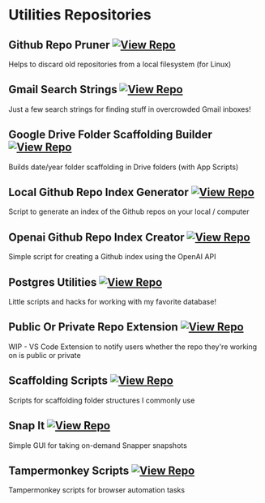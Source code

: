 # Utilities Repositories

## Github Repo Pruner [![View Repo](https://img.shields.io/badge/view-repo-green)](https://github.com/danielrosehill/Github-Repo-Pruner)
Helps to discard old repositories from a local filesystem (for Linux)

## Gmail Search Strings [![View Repo](https://img.shields.io/badge/view-repo-green)](https://github.com/danielrosehill/Gmail-Search-Strings)
Just a few search strings for finding stuff in overcrowded Gmail inboxes!

## Google Drive Folder Scaffolding Builder [![View Repo](https://img.shields.io/badge/view-repo-green)](https://github.com/danielrosehill/Google-Drive-Folder-Scaffolding-Builder)
Builds date/year folder scaffolding in Drive folders (with App Scripts)

## Local Github Repo Index Generator [![View Repo](https://img.shields.io/badge/view-repo-green)](https://github.com/danielrosehill/Local-Github-Repo-Index-Generator)
Script to generate an index of the Github repos on your local / computer

## Openai Github Repo Index Creator [![View Repo](https://img.shields.io/badge/view-repo-green)](https://github.com/danielrosehill/OpenAI-Github-Repo-Index-Creator)
Simple script for creating a Github index using the OpenAI API

## Postgres Utilities [![View Repo](https://img.shields.io/badge/view-repo-green)](https://github.com/danielrosehill/Postgres-Utilities)
Little scripts and hacks for working with my favorite database!

## Public Or Private Repo Extension [![View Repo](https://img.shields.io/badge/view-repo-green)](https://github.com/danielrosehill/Public-Or-Private-Repo-Extension)
WIP - VS Code Extension to notify users whether the repo they're working on is public or private

## Scaffolding Scripts [![View Repo](https://img.shields.io/badge/view-repo-green)](https://github.com/danielrosehill/Scaffolding-Scripts)
Scripts for scaffolding folder structures I commonly use

## Snap It [![View Repo](https://img.shields.io/badge/view-repo-green)](https://github.com/danielrosehill/Snap-It)
Simple GUI for taking on-demand Snapper snapshots

## Tampermonkey Scripts [![View Repo](https://img.shields.io/badge/view-repo-green)](https://github.com/danielrosehill/Tampermonkey-Scripts)
Tampermonkey scripts for browser automation tasks

